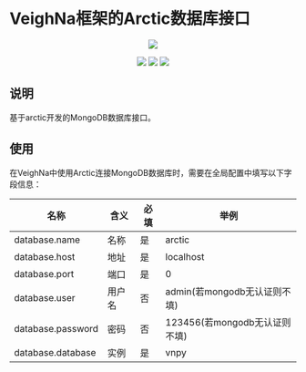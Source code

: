 # VeighNa框架的Arctic数据库接口

<p align="center">
  <img src ="https://vnpy.oss-cn-shanghai.aliyuncs.com/vnpy-logo.png"/>
</p>

<p align="center">
    <img src ="https://img.shields.io/badge/version-1.0.4-blueviolet.svg"/>
    <img src ="https://img.shields.io/badge/platform-linux|windows|mac-yellow.svg"/>
    <img src ="https://img.shields.io/badge/python-3.7|3.8-blue.svg" />
</p>

## 说明

基于arctic开发的MongoDB数据库接口。

## 使用

在VeighNa中使用Arctic连接MongoDB数据库时，需要在全局配置中填写以下字段信息：

|名称|含义|必填|举例|
|---------|----|---|---|
|database.name|名称|是|arctic|
|database.host|地址|是|localhost|
|database.port|端口|是|0|
|database.user|用户名|否|admin(若mongodb无认证则不填)|
|database.password|密码|否|123456(若mongodb无认证则不填)|
|database.database|实例|是|vnpy|
